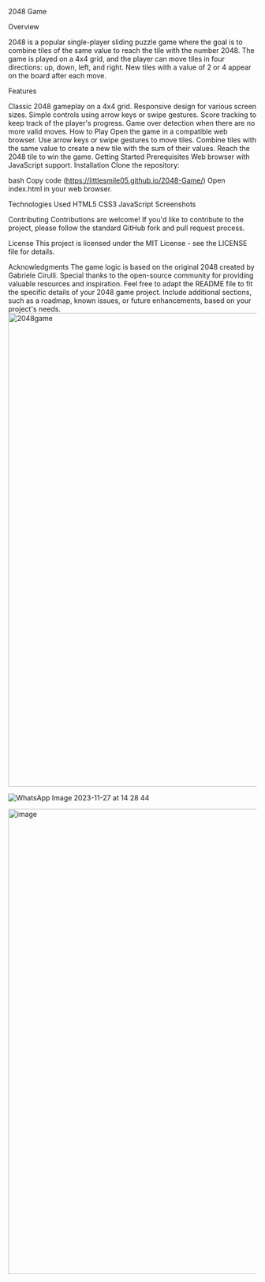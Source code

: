 2048 Game

Overview

2048 is a popular single-player sliding puzzle game where the goal is to combine tiles of the same value to reach the tile with the number 2048. The game is played on a 4x4 grid, and the player can move tiles in four directions: up, down, left, and right. New tiles with a value of 2 or 4 appear on the board after each move.

Features

Classic 2048 gameplay on a 4x4 grid.
Responsive design for various screen sizes.
Simple controls using arrow keys or swipe gestures.
Score tracking to keep track of the player's progress.
Game over detection when there are no more valid moves.
How to Play
Open the game in a compatible web browser.
Use arrow keys or swipe gestures to move tiles.
Combine tiles with the same value to create a new tile with the sum of their values.
Reach the 2048 tile to win the game.
Getting Started
Prerequisites
Web browser with JavaScript support.
Installation
Clone the repository:

bash
Copy code
(https://littlesmile05.github.io/2048-Game/)
Open index.html in your web browser.

Technologies Used
HTML5
CSS3
JavaScript
Screenshots

Contributing
Contributions are welcome! If you'd like to contribute to the project, please follow the standard GitHub fork and pull request process.

License
This project is licensed under the MIT License - see the LICENSE file for details.

Acknowledgments
The game logic is based on the original 2048 created by Gabriele Cirulli.
Special thanks to the open-source community for providing valuable resources and inspiration.
Feel free to adapt the README file to fit the specific details of your 2048 game project. Include additional sections, such as a roadmap, known issues, or future enhancements, based on your project's needs.
<img width="958" alt="2048game" src="https://github.com/LittleSmile05/2048-Game/assets/111835072/579e93bc-51fc-42aa-876c-915b8a34e95f">

![WhatsApp Image 2023-11-27 at 14 28 44](https://github.com/LittleSmile05/2048-Game/assets/111835072/749b4a1e-120f-4c31-9581-3502970d313b)

<img width="941" alt="image" src="https://github.com/LittleSmile05/2048-Game/assets/111835072/f986fd9f-8e7b-42c4-a849-33737417f2ad">


